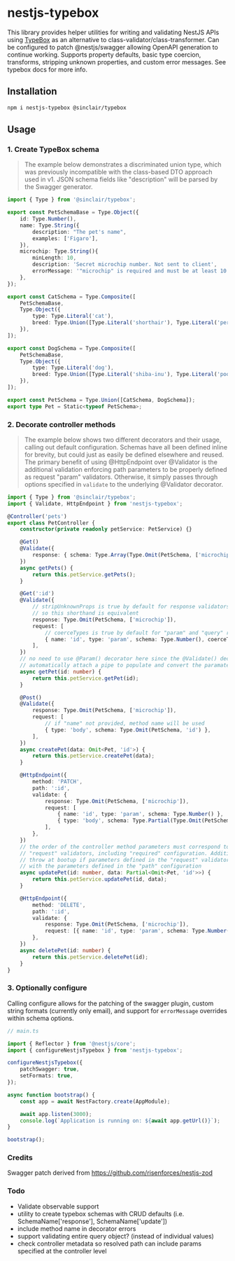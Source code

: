 # nestjs-typebox

This library provides helper utilities for writing and validating NestJS APIs using [TypeBox](https://github.com/sinclairzx81/typebox) as
an alternative to class-validator/class-transformer. Can be configured to patch @nestjs/swagger allowing OpenAPI generation to continue working.
Supports property defaults, basic type coercion, transforms, stripping unknown properties, and custom error messages. See typebox docs for more info.

## Installation

```sh
npm i nestjs-typebox @sinclair/typebox
```

## Usage

### 1. Create TypeBox schema

> The example below demonstrates a discriminated union type, which was previously incompatible with
> the class-based DTO approach used in v1. JSON schema fields like "description" will be parsed by the Swagger generator.

```ts
import { Type } from '@sinclair/typebox';

export const PetSchemaBase = Type.Object({
    id: Type.Number(),
    name: Type.String({
        description: "The pet's name",
        examples: ['Figaro'],
    }),
    microchip: Type.String(){
        minLength: 10,
        description: 'Secret microchip number. Not sent to client',
        errorMessage: '"microchip" is required and must be at least 10 characters.'
    },
});

export const CatSchema = Type.Composite([
    PetSchemaBase,
    Type.Object({
        type: Type.Literal('cat'),
        breed: Type.Union([Type.Literal('shorthair'), Type.Literal('persian'), Type.Literal('siamese')]),
    }),
]);

export const DogSchema = Type.Composite([
    PetSchemaBase,
    Type.Object({
        type: Type.Literal('dog'),
        breed: Type.Union([Type.Literal('shiba-inu'), Type.Literal('poodle'), Type.Literal('dachshund')]),
    }),
]);

export const PetSchema = Type.Union([CatSchema, DogSchema]);
export type Pet = Static<typeof PetSchema>;
```

### 2. Decorate controller methods

> The example below shows two different decorators and their usage, calling out default configuration.
> Schemas have all been defined inline for brevity, but could just as easily be defined elsewhere
> and reused. The primary benefit of using @HttpEndpoint over @Validator is the additional validation
> enforcing path parameters to be properly defined as request "param" validators. Otherwise, it simply
> passes through options specified in `validate` to the underlying @Validator decorator.

```ts
import { Type } from '@sinclair/typebox';
import { Validate, HttpEndpoint } from 'nestjs-typebox';

@Controller('pets')
export class PetController {
    constructor(private readonly petService: PetService) {}

    @Get()
    @Validate({
        response: { schema: Type.Array(Type.Omit(PetSchema, ['microchip'])), stripUnknownProps: true },
    })
    async getPets() {
        return this.petService.getPets();
    }

    @Get(':id')
    @Validate({
        // stripUnknownProps is true by default for response validators
        // so this shorthand is equivalent
        response: Type.Omit(PetSchema, ['microchip']),
        request: [
            // coerceTypes is true by default for "param" and "query" request validators
            { name: 'id', type: 'param', schema: Type.Number(), coerceTypes: true },
        ],
    })
    // no need to use @Param() decorator here since the @Validate() decorator will
    // automatically attach a pipe to populate and convert the paramater value
    async getPet(id: number) {
        return this.petService.getPet(id);
    }

    @Post()
    @Validate({
        response: Type.Omit(PetSchema, ['microchip']),
        request: [
            // if "name" not provided, method name will be used
            { type: 'body', schema: Type.Omit(PetSchema, 'id') },
        ],
    })
    async createPet(data: Omit<Pet, 'id'>) {
        return this.petService.createPet(data);
    }

    @HttpEndpoint({
        method: 'PATCH',
        path: ':id',
        validate: {
            response: Type.Omit(PetSchema, ['microchip']),
            request: [
                { name: 'id', type: 'param', schema: Type.Number() },
                { type: 'body', schema: Type.Partial(Type.Omit(PetSchema, ['id'])) },
            ],
        },
    })
    // the order of the controller method parameters must correspond to the order/types of
    // "request" validators, including "required" configuration. Additionally nestjs-typebox will
    // throw at bootup if parameters defined in the "request" validator config don't correspond
    // with the parameters defined in the "path" configuration
    async updatePet(id: number, data: Partial<Omit<Pet, 'id'>>) {
        return this.petService.updatePet(id, data);
    }

    @HttpEndpoint({
        method: 'DELETE',
        path: ':id',
        validate: {
            response: Type.Omit(PetSchema, ['microchip']),
            request: [{ name: 'id', type: 'param', schema: Type.Number() }],
        },
    })
    async deletePet(id: number) {
        return this.petService.deletePet(id);
    }
}
```

### 3. Optionally configure

Calling configure allows for the patching of the swagger plugin, custom
string formats (currently only email), and support for `errorMessage` overrides
within schema options.

```ts
// main.ts

import { Reflector } from '@nestjs/core';
import { configureNestjsTypebox } from 'nestjs-typebox';

configureNestjsTypebox({
    patchSwagger: true,
    setFormats: true,
});

async function bootstrap() {
    const app = await NestFactory.create(AppModule);

    await app.listen(3000);
    console.log(`Application is running on: ${await app.getUrl()}`);
}

bootstrap();
```

### Credits

Swagger patch derived from https://github.com/risenforces/nestjs-zod

### Todo

-   Validate observable support
-   utility to create typebox schemas with CRUD defaults (i.e. SchemaName['response'], SchemaName['update'])
-   include method name in decorator errors
-   support validating entire query object? (instead of individual values)
-   check controller metadata so resolved path can include params specified at the controller level
